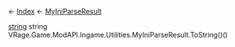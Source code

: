 ← [Index](Api-Index) ← [MyIniParseResult](VRage.Game.ModAPI.Ingame.Utilities.MyIniParseResult)

[string](System.String) string VRage.Game.ModAPI.Ingame.Utilities.MyIniParseResult.ToString()()